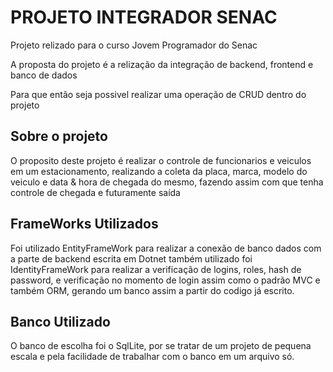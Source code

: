 <h1>PROJETO INTEGRADOR SENAC</h1>  

<p>Projeto relizado para o curso Jovem Programador do Senac</p>
<p>A proposta do projeto é a relização da integração de backend, frontend e banco de dados</p>
<p>Para que então seja possivel realizar uma operação de CRUD dentro do projeto</p>

<h2>Sobre o projeto</h2>

<p>O proposito deste projeto é realizar o controle de funcionarios e veiculos em um estacionamento, realizando a coleta da placa, marca, modelo do veiculo e data & hora de chegada do mesmo, fazendo assim com que tenha controle de chegada e futuramente saída</p>


<h2>FrameWorks Utilizados</h2>

<p>Foi utilizado EntityFrameWork para realizar a conexão de banco dados com a parte de backend escrita em Dotnet
também utilizado foi IdentityFrameWork para realizar a verificação de logins, roles, hash de password, e verificação no momento de login
assim como o padrão MVC e também ORM, gerando um banco assim a partir do codigo já escrito.</p>

<h2>Banco Utilizado</h2>

<p>O banco de escolha foi o SqlLite, por se tratar de um projeto de pequena escala e pela facilidade de trabalhar com o banco em um arquivo só.</p>
